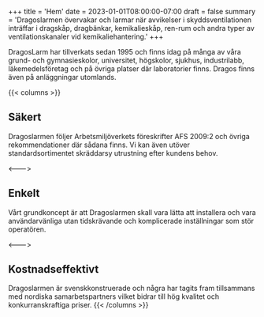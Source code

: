 +++
title = 'Hem'
date = 2023-01-01T08:00:00-07:00
draft = false
summary = 'Dragoslarmen övervakar och larmar när avvikelser i skyddsventilationen inträffar i dragskåp, dragbänkar, kemikalieskåp, ren-rum och andra typer av ventilationskanaler vid kemikaliehantering.'
+++

DragosLarm har tillverkats sedan 1995 och finns idag på många av våra grund- och gymnasieskolor, universitet, högskolor, sjukhus, industrilabb, läkemedelsföretag och på övriga platser där laboratorier finns.
Dragos finns även på anläggningar utomlands.

{{< columns >}}
## Säkert
Dragoslarmen följer Arbetsmiljöverkets föreskrifter AFS 2009:2 och övriga rekommendationer där sådana finns.
Vi kan även utöver standardsortimentet skräddarsy utrustning efter kundens behov.

<--->

## Enkelt
Vårt grundkoncept är att Dragoslarmen skall vara lätta att installera och vara användarvänliga utan tidskrävande och komplicerade inställningar som stör operatören.

<--->

## Kostnadseffektivt
Dragoslarmen är svenskkonstruerade och några har tagits fram tillsammans med nordiska samarbetspartners vilket bidrar till hög kvalitet och konkurranskraftiga priser.
{{< /columns >}}
